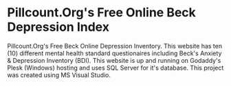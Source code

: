 # Pillcount.Org's Free Online Beck Depression Index
Pillcount.Org's Free Beck Online Depression Inventory.  This website has ten (10) different mental health standard questionaires including Beck's Anxiety & Depression Inventory (BDI).
This website is up and running on Godaddy's Plesk (Windows) hosting and uses SQL Server for it's database.
This project was created using MS Visual Studio.
